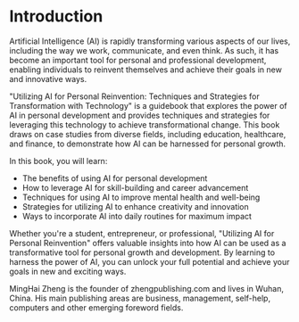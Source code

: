 # Introduction

Artificial Intelligence (AI) is rapidly transforming various aspects of our lives, including the way we work, communicate, and even think. As such, it has become an important tool for personal and professional development, enabling individuals to reinvent themselves and achieve their goals in new and innovative ways.

"Utilizing AI for Personal Reinvention: Techniques and Strategies for Transformation with Technology" is a guidebook that explores the power of AI in personal development and provides techniques and strategies for leveraging this technology to achieve transformational change. This book draws on case studies from diverse fields, including education, healthcare, and finance, to demonstrate how AI can be harnessed for personal growth.

In this book, you will learn:

* The benefits of using AI for personal development
* How to leverage AI for skill-building and career advancement
* Techniques for using AI to improve mental health and well-being
* Strategies for utilizing AI to enhance creativity and innovation
* Ways to incorporate AI into daily routines for maximum impact

Whether you're a student, entrepreneur, or professional, "Utilizing AI for Personal Reinvention" offers valuable insights into how AI can be used as a transformative tool for personal growth and development. By learning to harness the power of AI, you can unlock your full potential and achieve your goals in new and exciting ways.

MingHai Zheng is the founder of zhengpublishing.com and lives in Wuhan, China. His main publishing areas are business, management, self-help, computers and other emerging foreword fields.
